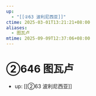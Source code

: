 ```yaml
---
up:
  - "[[②63 波利尼西亚]]"
ctime: 2025-03-01T13:21:21+08:00
aliases:
  - 图瓦卢
mtime: 2025-09-09T12:37:06+08:00
---
```


# ②646 图瓦卢

- up: [[②63 波利尼西亚]]

